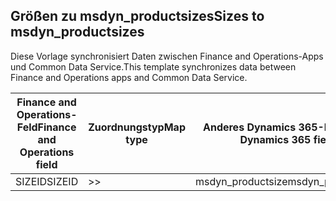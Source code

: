 ## <a name="sizes-to-msdyn_productsizes"></a><span data-ttu-id="defbf-101">Größen zu msdyn_productsizes</span><span class="sxs-lookup"><span data-stu-id="defbf-101">Sizes to msdyn_productsizes</span></span>

<span data-ttu-id="defbf-102">Diese Vorlage synchronisiert Daten zwischen Finance and Operations-Apps und Common Data Service.</span><span class="sxs-lookup"><span data-stu-id="defbf-102">This template synchronizes data between Finance and Operations apps and Common Data Service.</span></span>

<span data-ttu-id="defbf-103">Finance and Operations-Feld</span><span class="sxs-lookup"><span data-stu-id="defbf-103">Finance and Operations field</span></span> | <span data-ttu-id="defbf-104">Zuordnungstyp</span><span class="sxs-lookup"><span data-stu-id="defbf-104">Map type</span></span> | <span data-ttu-id="defbf-105">Anderes Dynamics 365-Feld</span><span class="sxs-lookup"><span data-stu-id="defbf-105">Other Dynamics 365 field</span></span> | <span data-ttu-id="defbf-106">Standardwert</span><span class="sxs-lookup"><span data-stu-id="defbf-106">Default value</span></span>
---|---|---|---
<span data-ttu-id="defbf-107">SIZEID</span><span class="sxs-lookup"><span data-stu-id="defbf-107">SIZEID</span></span> | >> | <span data-ttu-id="defbf-108">msdyn_productsize</span><span class="sxs-lookup"><span data-stu-id="defbf-108">msdyn_productsize</span></span> | 
